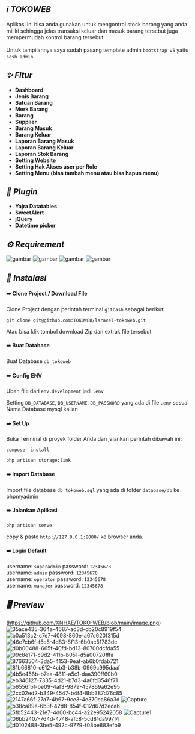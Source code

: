 
## *:information_source: TOKOWEB*
Aplikasi ini bisa anda gunakan untuk mengontrol stock barang yang anda miliki sehingga jelas transaksi keluar dan masuk barang tersebut juga mempermudah kontrol barang tersebut.
<br><br>
Untuk tampilannya saya sudah pasang template admin `bootstrap v5` yaitu `sash admin`.

## *:sparkles: Fitur*
* **Dashboard**
* **Jenis Barang**
* **Satuan Barang**
* **Merk Barang**
* **Barang**
* **Supplier**
* **Barang Masuk**
* **Barang Keluar**
* **Laporan Barang Masuk**
* **Laporan Barang Keluar**
* **Laporan Stok Barang**
* **Setting Website**
* **Setting Hak Akses user per Role**
* **Setting Menu (bisa tambah menu atau bisa hapus menu)**

## *:electric_plug: Plugin*
* **Yajra Datatables**
* **SweetAlert**
* **jQuery**
* **Datetime picker**

## *:gear: Requirement*
<p>
<img alt="gambar" src="https://img.shields.io/badge/PHP%20-%5E8.1-green"/>
<img alt="gambar" src="https://img.shields.io/badge/Node JS%20-%5E16.14.0-green"/>
<img alt="gambar" src="https://img.shields.io/badge/Npm%20-%5E8.3.1-green"/>
<img alt="gambar" src="https://img.shields.io/badge/Composer%20-%5E2.3.9-green"/>
</p>

## *:rocket: Instalasi*
#### :arrow_right: Clone Project / Download File
Clone Project dengan perintah terminal `gitbash` sebagai berikut:
```
git clone git@github.com:TOKOWEB/laravel-tokoweb.git
```
Atau bisa klik tombol download Zip dan extrak file tersebut
#### :arrow_right: Buat Database
Buat Database `db_tokoweb`
#### :arrow_right: Config ENV
Ubah file dari `env.development` jadi `.env`

Setting `DB_DATABASE`, `DB_USERNAME`, `DB_PASSWORD` yang ada di file `.env` sesuai Nama Database mysql kalian

#### :arrow_right: Set Up
Buka Terminal di proyek folder Anda dan jalankan perintah dibawah ini:
```
composer install
```
```
php artisan storage:link
```
#### :arrow_right: Import Database
Import file database `db_tokoweb.sql` yang ada di folder `database/db` ke phpmyadmin 

#### :arrow_right: Jalankan Aplikasi
```
php artisan serve
```
copy & paste `http://127.0.0.1:8000/` ke browser anda.

#### :arrow_right: Login Default
username: `superadmin` password: `12345678`
<br>
username: `admin` password: `12345678`
<br>
username: `operator` password: `12345678`
<br>
username: `manajer` password: `12345678`

## *:desktop_computer: Preview*
(https://github.com/XNHAE/TOKO-WEB/blob/main/image.png)
![35ace435-364a-4687-ad3d-cb20c8919f54](https://github.com/XNHAE/TOKO-WEB/blob/main/Images/Login.png)
![b0a513c2-c7e7-4098-860e-a67c620f315d](https://github.com/XNHAE/TOKO-WEB/blob/main/Images/Dashboard%20masuk.png)
![46e7cb6f-f5e5-4d83-8f13-6b0ac51783de](https://github.com/XNHAE/TOKO-WEB/blob/main/Images/Jenis%20Barang.png)
![d0b00488-665f-40fd-bd13-80700dcfda55](https://github.com/XNHAE/TOKO-WEB/blob/main/Images/Merk%20Barang.png)
![99c8e171-c9d2-411b-b051-d5a00720fffa](https://github.com/XNHAE/TOKO-WEB/blob/main/Images/Satuan%20Barang.png)
![87663504-3da5-4153-9eaf-ab6b0fdab721](https://github.com/XNHAE/TOKO-WEB/blob/main/Images/Master%20Barang%20Barang.png)
![81b66810-c612-4cb3-b38b-0969c995daaf](https://github.com/XNHAE/TOKO-WEB/blob/main/Images/Supplier.png)
![4b5e456b-b7ea-4811-a5c1-daa390ff60b0](https://github.com/XNHAE/TOKO-WEB/blob/main/Images/Barang%20Masuk.png)
![eb346127-7335-4d21-b7d3-4a6fd3546f71](https://github.com/XNHAE/TOKO-WEB/blob/main/Images/Barang%20Keluar.png)
![b6556fbf-be09-4af3-9879-457869a62e95](https://github.com/XNHAE/TOKO-WEB/blob/main/Images/Laporan%20barang%20masuk.png)
![2cc02ed2-b349-4547-b4f4-8bb387d76c85](https://github.com/XNHAE/TOKO-WEB/blob/main/Images/print%20barang%20masuk.png)
![2147a66f-27a7-4b67-9ce3-4e370ea86a3d](https://github.com/XNHAE/TOKO-WEB/blob/main/Images/laporan%20barang%20keluar.png)
![Capture](https://github.com/XNHAE/TOKO-WEB/blob/main/Images/print%20barang%20keluar.png)
![b38ca89e-6b3f-42d8-854f-012d67d2eca6](https://github.com/XNHAE/TOKO-WEB/blob/main/Images/Laporan%20stok%20barang.png)
![5fb52443-21e7-4d00-bc44-a22e95242058](https://github.com/XNHAE/TOKO-WEB/blob/main/Images/print%20stok%20barang.png)
![Capture1](https://github.com/XNHAE/TOKO-WEB/blob/main/Images/Menu.png)
![06bb2407-764d-4748-afc8-5cd81da997f4](https://github.com/XNHAE/TOKO-WEB/blob/main/Images/Tema.png)
![d0102488-3be5-492c-9779-f08be883efb9](https://github.com/XNHAE/TOKO-WEB/blob/main/Images/Pengaturan%20website.png)


